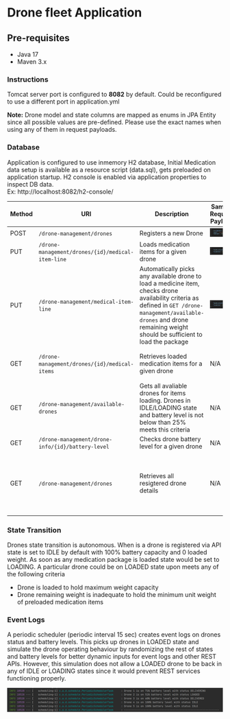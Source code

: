 # Drone fleet Application

## Pre-requisites
   * Java 17
   * Maven 3.x

### Instructions

Tomcat server port is configured to **8082** by default. Could be reconfigured to use a different port in application.yml

**Note:** Drone model and state columns are mapped as enums in JPA Entity since all possible values are pre-defined. Please use the exact names when using any of them in request payloads.

### Database
Application is configured to use inmemory H2 database, Initial Medication data setup is available as a resource script (data.sql), gets preloaded on application startup. H2 console is enabled via application properties to inspect DB data.  
Ex: http://localhost:8082/h2-console/

| Method | URI                                             | Description                                                                                                                                                                                                   | Sample Request Payload     | Response                                                         |
|--------|-------------------------------------------------|---------------------------------------------------------------------------------------------------------------------------------------------------------------------------------------------------------------|----------------------------|------------------------------------------------------------------|
| POST   | `/drone-management/drones`                       | Registers a new Drone                                                                                                                                                                                         | ![img.png](images/1.png)   |          ![img.png](images/img.png)                                                        |
| PUT    | `/drone-management/drones/{id}/medical-item-line` | Loads medication items for a given drone                                                                                                                                                                      | ![img_1.png](images/2.png) | ![img_5.png](images/img_5.png) |
| PUT    | `/drone-management/medical-item-line`            | Automatically picks any available drone to load a medicine item, checks drone availability criteria as defined in `GET /drone-management/available-drones` and drone remaining weight should be sufficient to load the package | ![img_1.png](images/2.png) |    ![img_6.png](images/img_6.png)                                                              |
| GET    | `/drone-management/drones/{id}/medical-items`       | Retrieves loaded medication items for a given drone                                                                                                                                                           | N/A                        |      ![img_2.png](images/img_2.png)                                                            |
| GET    | `/drone-management/available-drones`             | Gets all avaliable drones for items loading. Drones in IDLE/LOADING state and battery level is not below than 25% meets this criteria                                                                         | N/A                        |     ![img_7.png](images/img_7.png)                                                                                    |
| GET    | `/drone-management/drone-info/{id}/battery-level` | Checks drone battery level for a given drone                                                                                                                                                                  | N/A                        |    ![img_4.png](images/img_4.png)                                                                                     |
| GET    | `/drone-management/drones`                        | Retrieves all resigtered drone details                                                                                                                                                                        | N/A                        |    ![img_8.png](images/img_8.png)                                                                                                            |

### State Transition
 Drones state transition is autonomous. When is a drone is registered via API state is set to IDLE by default with 100% battery capacity and 0 loaded weight. 
 As soon as any medication package is loaded state would be set to LOADING. A particular drone could be on LOADED state upon meets any of the following criteria
* Drone is loaded to hold maximum weight capacity
* Drone remaining weight is inadequate to hold the minimum unit weight of preloaded medication items

### Event Logs
A periodic scheduler (periodic interval 15 sec) creates event logs on drones status and battery levels. 
This picks up drones in LOADED state and simulate the drone operating behaviour by randomizing the rest of states and battery levels for better dynamic inputs for event logs and other REST APIs.
However, this simulation does not allow a LOADED drone to be back in any of IDLE or LOADING states since it would prevent REST services functioning properly.

![img_9.png](images/img_9.png)